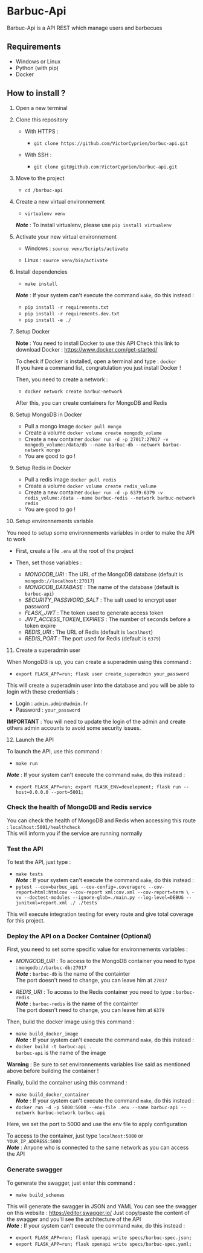 # Barbuc-Api

Barbuc-Api is a API REST which manage users and barbecues

## Requirements

- Windows or Linux
- Python (with pip)
- Docker

## How to install ?

1. Open a new terminal
2. Clone this repository
    
    - With HTTPS :
        - `git clone https://github.com/VictorCyprien/barbuc-api.git`

    - With SSH :
        - `git clone git@github.com:VictorCyprien/barbuc-api.git`

3. Move to the project

    - `cd /barbuc-api`


4. Create a new virtual environnement

    - `virtualenv venv`
    
    ___Note___ : To install virtualenv, please use `pip install virtualenv`

5. Activate your new virtual environnement

    - Windows : `source venv/Scripts/activate`

    - Linux : `source venv/bin/activate`

6. Install dependencies

    - `make install`
    
    ___Note___ : If your system can't execute the command `make`, do this instead :
    - `pip install -r requirements.txt`
    - `pip install -r requirements.dev.txt`
    - `pip install -e ./`
        
7. Setup Docker

    __Note__ : You need to install Docker to use this API
    Check this link to download Docker : https://www.docker.com/get-started/

    To check if Docker is installed, open a terminal and type : `docker`<br>
    If you have a command list, congratulation you just install Docker !

    Then, you need to create a network :
    - `docker network create barbuc-network`

    After this, you can create containers for MongoDB and Redis

8. Setup MongoDB in Docker

    - Pull a mongo image `docker pull mongo`
    - Create a volume `docker volume create mongodb_volume`
    - Create a new container `docker run -d -p 27017:27017 -v mongodb_volume:/data/db --name barbuc-db --network barbuc-network mongo`
    - You are good to go !

9. Setup Redis in Docker

    - Pull a redis image `docker pull redis`
    - Create a volume `docker volume create redis_volume`
    - Create a new container `docker run -d -p 6379:6379 -v redis_volume:/data --name barbuc-redis --network barbuc-network redis`
    - You are good to go !

10. Setup environnements variable

You need to setup some environnements variables in order to make the API to work<br>
- First, create a file `.env` at the root of the project<br>
- Then, set those variables :<br>

    - _MONGODB_URI_ : The URL of the MongoDB database (default is `mongodb://localhost:27017`)
    - _MONGODB_DATABASE_ : The name of the database (default is `barbuc-api`)
    - _SECURITY_PASSWORD_SALT_ : The salt used to encrypt user password
    - _FLASK_JWT_ : The token used to generate access token
    - _JWT_ACCESS_TOKEN_EXPIRES_ : The number of seconds before a token expire
    - _REDIS_URI_ : The URL of Redis (default is `localhost`)
    - _REDIS_PORT_ : The port used for Redis (default is `6379`)

11. Create a superadmin user

When MongoDB is up, you can create a superadmin using this command :
- `export FLASK_APP=run; flask user create_superadmin your_password`

This will create a superadmin user into the database and you will be able to login with these credentials :
- Login : `admin.admin@admin.fr`
- Password : `your_password`

__IMPORTANT__ : You will need to update the login of the admin and create others admin accounts to avoid some security issues.

12. Launch the API

To launch the API, use this command :
- `make run`

___Note___ : If your system can't execute the command `make`, do this instead :
- `export FLASK_APP=run; export FLASK_ENV=development; flask run --host=0.0.0.0 --port=5001;`

### Check the health of MongoDB and Redis service

You can check the health of MongoDB and Redis when accessing this route : `localhost:5001/healthcheck`<br>
This will inform you if the service are running normally

### Test the API

To test the API, just type :
- `make tests`<br>
___Note___ : If your system can't execute the command `make`, do this instead :
- `pytest --cov=barbuc_api --cov-config=.coveragerc --cov-report=html:htmlcov --cov-report xml:cov.xml --cov-report=term \
		-vv --doctest-modules --ignore-glob=./main.py --log-level=DEBUG --junitxml=report.xml ./ ./tests`

This will execute integration testing for every route and give total coverage for this project.


### Deploy the API on a Docker Container __(Optional)__

First, you need to set some specific value for environnements variables :
- _MONGODB_URI_ : To access to the MongoDB container you need to type : `mongodb://barbuc-db:27017`<br>
___Note___ : `barbuc-db` is the name of the containter<br>
The port doesn't need to change, you can leave him at `27017`

- _REDIS_URI_ : To access to the Redis container you need to type : `barbuc-redis`<br>
___Note___ : `barbuc-redis` is the name of the containter<br>
The port doesn't need to change, you can leave him at `6379`

Then, build the docker image using this command :
- `make build_docker_image`<br>
___Note___ : If your system can't execute the command `make`, do this instead :
- `docker build -t barbuc-api .`<br>
`barbuc-api` is the name of the image

__Warning__ : Be sure to set environnements variables like said as mentioned above before building the container !

Finally, build the container using this command :
- `make build_docker_container`<br>
___Note___ : If your system can't execute the command `make`, do this instead :
- `docker run -d -p 5000:5000 --env-file .env --name barbuc-api --network barbuc-network barbuc-api`

Here, we set the port to 5000 and use the env file to apply configuration

To access to the container, just type `localhost:5000` or `YOUR_IP_ADDRESS:5000`<br>
___Note___ : Anyone who is connected to the same network as you can access the API

### Generate swagger

To generate the swagger, just enter this command :
- `make build_schemas`

This will generate the swagger in JSON and YAML
You can see the swagger on this website : https://editor.swagger.io/
Just copy/paste the content of the swagger and you'll see the architecture of the API<br>
___Note___ : If your system can't execute the command `make`, do this instead :
- `export FLASK_APP=run; flask openapi write specs/barbuc-spec.json;`
- `export FLASK_APP=run; flask openapi write specs/barbuc-spec.yaml;`
